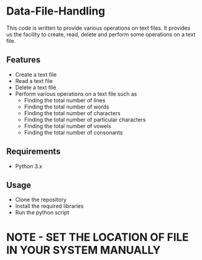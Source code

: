 # Data-File-Handling

This code is written to provide various operations on text files. It provides us the facility to create, read, delete and perform some operations on a text file.

## Features

- Create a text file
- Read a text file
- Delete a text file
- Perform various operations on a text file such as
	- Finding the total number of lines
	- Finding the total number of words
	- Finding the total number of characters
	- Finding the total number of particular characters
	- Finding the total number of vowels
	- Finding the total number of consonants

## Requirements

- Python 3.x

## Usage

- Clone the repository
- Install the required libraries
- Run the python script

# NOTE - SET THE LOCATION OF FILE IN YOUR SYSTEM MANUALLY
